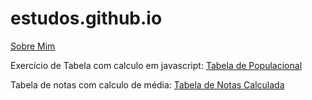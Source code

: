 # estudos.github.io

<html>
    <body>
        <a href="https://claudiorico.github.io/estudos.github.io/Curso%20HTML/d005/index.html" target="_self">Sobre Mim </a>
        <p>Exercício de Tabela com calculo em javascript: <a href="https://claudiorico.github.io/estudos.github.io/Curso%20HTML/ex023/tabela002.html" target="_self">Tabela de Populacional</a></p>
        <p>Tabela de notas com calculo de média: <a href="https://claudiorico.github.io/estudos.github.io/Curso%20HTML/d014/index.html" target="_self">Tabela de Notas Calculada</a>    
    </body></p>
</html>
